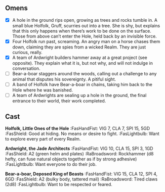 ## Omens
- [x] A hole in the ground rips open, growing as trees and rocks tumble in. A small blue Holfolk, Gruff, scurries out into a tree. She is shy, but explains that this only happens when there’s work to be done on the surface. Those from above can’t enter the Hole, held back by an invisible force.
- [x] Four Holfolk run past, screaming. An angry man on a horse chases them down, claiming they are spies from a wicked Realm. They are just curious, really.
- [x] A team of Ardwright builders hammer away at a great project (see opposite). They explain what it is, but not why, and will not indulge in conversation.
- [ ] Bear-a-boar staggers around the woods, calling out a challenge to any animal that disputes his sovereignty. A pitiful sight.
- [ ] A band of Holfolk have Bear-a-boar in chains, taking him back to the Hole where he was banished.
- [ ] A team of Ardwrights are sealing up a hole in the ground, the final entrance to their world, their work completed.

## Cast
**Holfolk, Little Ones of the Hole**
:FasHandFist: VIG 7, CLA 7, SPI 15, 5GD
:FasShield: Good at hiding. No means or desire to fight.
:FasLightbulb: Want to explore every part of every Realm.

**Ardwright, the Jade Architects**
:FasHandFist: VIG 10, CLA 15, SPI 3, 1GD
:FasShield: A2 (green helm and plates)
:RaBroadsword: Rockhammer (d8 hefty, can fuse natural objects together as if by strong adhesive)
:FasLightbulb: Want everyone to do their job.

**Bear-a-boar, Deposed King of Beasts**
:FasHandFist: VIG 15, CLA 12, SPI 4, 6GD
:FasShield: A2 (bulky body, tattered mail)
:RaBroadsword: Tired claws (2d8)
:FasLightbulb: Want to be respected or feared.
